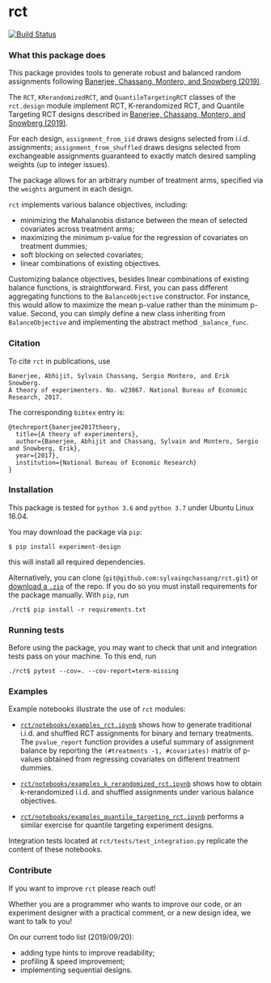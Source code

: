 # rct
[![Build Status](https://travis-ci.com/sylvaingchassang/rct.svg?branch=master)](https://travis-ci.com/sylvaingchassang/rct)

### What this package does

This package provides tools to generate robust and balanced random assignments
following [Banerjee, Chassang, Montero, and Snowberg (2019)](https://www.sylvainchassang.org/assets/papers/adversarial_experimentation.pdf).

The `RCT`, `KRerandomizedRCT`, and `QuantileTargetingRCT` classes of
 the `rct.design` module implement RCT, K-rerandomized
 RCT, and Quantile Targeting RCT designs described in [Banerjee, Chassang, Montero, and Snowberg (2019)](https://www.sylvainchassang.org/assets/papers/adversarial_experimentation.pdf).
  
For each design, `assignment_from_iid` draws designs selected from i.i.d. assignments;
  `assignment_from_shuffled` draws designs selected from exchangeable
  assignments guaranteed to exactly match desired sampling weights (up to
  integer issues).

The package allows for an arbitrary number of treatment arms, specified via
the `weights` argument in each design.

`rct` implements various balance objectives, including:   
 - minimizing the Mahalanobis distance between the mean of selected
    covariates  across treatment arms;   
 - maximizing the minimum p-value for the regression of covariates on
     treatment dummies;   
 - soft blocking on selected covariates;   
 - linear combinations of existing objectives.

Customizing balance objectives, besides linear combinations of existing balance functions, is straightforward. First, you can pass different 
aggregating functions to the `BalanceObjective` constructor. For instance, this would allow to maximize the mean p-value rather than the minimum p-value. Second, you can simply define a new class inheriting from `BalanceObjective`  and implementing the abstract method `_balance_func`.


### Citation

To cite `rct` in publications, use    
```
Banerjee, Abhijit, Sylvain Chassang, Sergio Montero, and Erik Snowberg.   
A theory of experimenters. No. w23867. National Bureau of Economic Research, 2017.
```
The corresponding `bibtex` entry is:   
```
@techreport{banerjee2017theory,   
  title={A theory of experimenters},   
  author={Banerjee, Abhijit and Chassang, Sylvain and Montero, Sergio and Snowberg, Erik},   
  year={2017},   
  institution={National Bureau of Economic Research}   
}
```

### Installation

This package is tested for `python 3.6` and `python 3.7` under Ubuntu
Linux 16.04.

You may download the package via `pip`:

`$ pip install experiment-design`

this will install all required dependencies.

Alternatively, you can clone (`git@github.com:sylvaingchassang/rct.git`) or [download a `.zip`](https://github.com/sylvaingchassang/rct/archive/master.zip) of the repo. If you
do so you must install requirements for the package manually. With `pip`, run   

`./rct$ pip install -r requirements.txt`

### Running tests

Before using the package, you may want to check that unit and
integration tests pass on your machine. To this end, run

`./rct$ pytest --cov=. --cov-report=term-missing`

### Examples

Example notebooks illustrate the use of `rct` modules:
 - [`rct/notebooks/examples_rct.ipynb`](https://github.com/sylvaingchassang/rct/blob/master/notebooks/examples_rct.ipynb) shows how to generate
 traditional i.i.d. and shuffled RCT assignments for binary and ternary
 treatments. The `pvalue_report` function provides a useful summary of
 assignment balance by reporting the `(#treatments -1, #covariates)`
 matrix of p-values obtained from regressing covariates on different
 treatment dummies.

 - [`rct/notebooks/examples_k_rerandomized_rct.ipynb`](https://github.com/sylvaingchassang/rct/blob/master/notebooks/examples_k_rerandomized_rct.ipynb) shows how to
 obtain k-rerandomized i.i.d. and shuffled assignments under various balance
  objectives.

  - [`rct/notebooks/examples_quantile_targeting_rct.ipynb`](https://github.com/sylvaingchassang/rct/blob/master/notebooks/examples_quantile_targeting_rct.ipynb) performs a
   similar exercise for quantile targeting experiment designs.

Integration tests located at `rct/tests/test_integration.py` replicate
the content of these notebooks.

### Contribute

If you want to improve `rct` please reach out! 

Whether you are a programmer who wants to improve our code, or an experiment designer with a
practical comment, or a new design idea, we want to talk to you!

On our current todo list (2019/09/20):   
 - adding type hints to improve readability;   
 - profiling & speed improvement;   
 - implementing sequential designs.   
